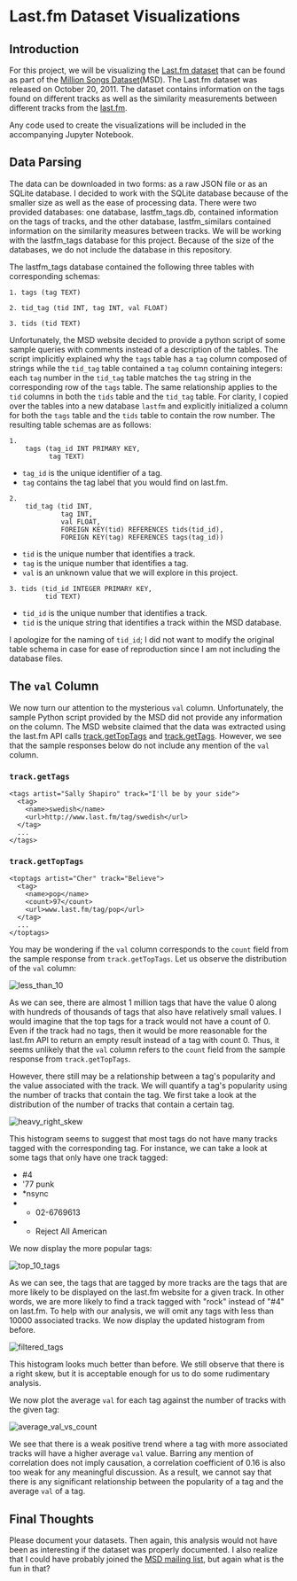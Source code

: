 # Last.fm Dataset Visualizations

## Introduction

For this project, we will be visualizing the [Last.fm dataset](http://millionsongdataset.com/lastfm/) that can be found as part of the [Million Songs Dataset](http://millionsongdataset.com)(MSD). The Last.fm dataset was released on October 20, 2011. The dataset contains information on the tags found on different tracks as well as the similarity measurements between different tracks from the [last.fm](https://www.last.fm/).

Any code used to create the visualizations will be included in the accompanying Jupyter Notebook.

## Data Parsing

The data can be downloaded in two forms: as a raw JSON file or as an SQLite database. I decided to work with the SQLite database because of the smaller size as well as the ease of processing data. There were two provided databases: one database, lastfm_tags.db, contained information on the tags of tracks, and the other database, lastfm_similars contained information on the similarity measures between tracks. We will be working with the lastfm_tags database for this project. Because of the size of the databases, we do not include the database in this repository.

The lastfm_tags database contained the following three tables with corresponding schemas:

```
1. tags (tag TEXT)

2. tid_tag (tid INT, tag INT, val FLOAT)

3. tids (tid TEXT)
```

Unfortunately, the MSD website decided to provide a python script of some sample queries with comments instead of a description of the tables. The script implicitly explained why the `tags` table has a `tag` column composed of strings while the `tid_tag` table contained a `tag` column containing integers: each `tag` number in the `tid_tag` table matches the `tag` string in the corresponding row of the `tags` table. The same relationship applies to the `tid` columns in both the `tids` table and the `tid_tag` table. For clarity, I copied over the tables into a new database `lastfm` and explicitly initialized a column for both the `tags` table and the `tids` table to contain the row number. The resulting table schemas are as follows:

```
1.
    tags (tag_id INT PRIMARY KEY,
          tag TEXT)
```
  - `tag_id` is the unique identifier of a tag.
  - `tag` contains the tag label that you would find on last.fm.


```
2.
    tid_tag (tid INT,
             tag INT,
             val FLOAT,
             FOREIGN KEY(tid) REFERENCES tids(tid_id),
             FOREIGN KEY(tag) REFERENCES tags(tag_id))
```
  - `tid` is the unique number that identifies a track.
  - `tag` is the unique number that identifies a tag.
  - `val` is an unknown value that we will explore in this project.

```
3. tids (tid_id INTEGER PRIMARY KEY,
         tid TEXT)
```
  - `tid_id` is the unique number that identifies a track.
  - `tid` is the unique string that identifies a track within the MSD database.

I apologize for the naming of `tid_id`; I did not want to modify the original table schema in case for ease of reproduction since I am not including the database files.


## The `val` Column

We now turn our attention to the mysterious `val` column. Unfortunately, the sample Python script provided by the MSD did not provide any information on the column. The MSD website claimed that the data was extracted using the last.fm API calls [track.getTopTags](https://www.last.fm/api/show/track.getTopTags) and [track.getTags](https://www.last.fm/api/show/track.getTags). However, we see that the sample responses below do not include any mention of the `val` column.

### `track.getTags`

```
<tags artist="Sally Shapiro" track="I'll be by your side">
  <tag>
    <name>swedish</name>
    <url>http://www.last.fm/tag/swedish</url>
  </tag>
  ...
</tags>
```

### `track.getTopTags`

```
<toptags artist="Cher" track="Believe">
  <tag>
    <name>pop</name>
    <count>97</count>
    <url>www.last.fm/tag/pop</url>
  </tag>
  ...
</toptags>
```

You may be wondering if the `val` column corresponds to the `count` field from the sample response from `track.getTopTags`. Let us observe the distribution of the `val` column:

![less_than_10](visualizations/less_than_10.jpg)

As we can see, there are almost 1 million tags that have the value 0 along with hundreds of thousands of tags that also have relatively small values. I would imagine that the top tags for a track would not have a count of 0. Even if the track had no tags, then it would be more reasonable for the last.fm API to return an empty result instead of a tag with count 0. Thus, it seems unlikely that the `val` column refers to the `count` field from the sample response from `track.getTopTags`.

However, there still may be a relationship between a tag's popularity and the value associated with the track. We will quantify a tag's popularity using the number of tracks that contain the tag. We first take a look at the distribution of the number of tracks that contain a certain tag.

![heavy_right_skew](visualizations/heavy_right_skew.jpg)

This histogram seems to suggest that most tags do not have many tracks tagged with the corresponding tag. For instance, we can take a look at some tags that only have one track tagged:
- #4
- '77 punk
- *nsync
- -  02-6769613
- -  Reject All American

We now display the more popular tags:

![top_10_tags](visualizations/top_10_tags.jpg)

As we can see, the tags that are tagged by more tracks are the tags that are more likely to be displayed on the last.fm website for a given track. In other words, we are more likely to find a track tagged with "rock" instead of "#4" on last.fm. To help with our analysis, we will omit any tags with less than 10000 associated tracks. We now display the updated histogram from before.

![filtered_tags](visualizations/filtered_tags.jpg)

This histogram looks much better than before. We still observe that there is a right skew, but it is acceptable enough for us to do some rudimentary analysis.

We now plot the average `val` for each tag against the number of tracks with the given tag:

![average_val_vs_count](visualizations/average_val_vs_count.jpg)

We see that there is a weak positive trend where a tag with more associated tracks will have a higher average `val` value. Barring any mention of correlation does not imply causation, a correlation coefficient of 0.16 is also too weak for any meaningful discussion. As a result, we cannot say that there is any significant relationship between the popularity of a tag and the average `val` of a tag.

## Final Thoughts

Please document your datasets. Then again, this analysis would not have been as interesting if the dataset was properly documented. I also realize that I could have probably joined the [MSD mailing list](https://groups.google.com/g/millionsongdataset?pli=1), but again what is the fun in that?
